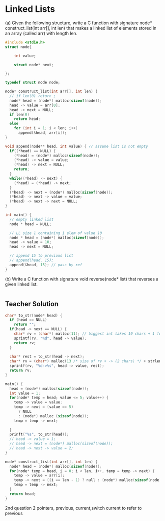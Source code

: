 # Linked Lists

(a) Given the following structure, write a C function with signature node* construct_list(int arr[], int len) that makes a linked list of elements stored in an array (called arr) with length len.



```C
#include <stdio.h>
struct node{

    int value;

    struct node* next;

};

typedef struct node node;

node* construct_list(int arr[], int len) {
  // if len(0) return ;
  node* head = (node*) malloc(sizeof(node));
  head -> value = arr[0];
  head -> next = NULL;
  if len(0)
    return head;
  else
    for (int i = 1; i < len; i++)
      append(&head, arr[i]);
}

void append(node** head, int value) { // assume list is not empty
  if((*head) == NULL) {
    (*head) = (node*) malloc(sizeof(node));
    (*head) -> value = value;
    (*head) -> next = NULL;
    return;
  }
  while((*head) -> next) {
    (*head) = (*head) -> next;
  }
  (*head) -> next = (node*) malloc(sizeof(node));
  (*head) -> next -> value = value;
  (*head) -> next -> next = NULL;
}

int main() {
  // empty linked list
  node * head = NULL;

  // LL size 1 containing 1 elem of value 10
  node * head = (node*) malloc(sizeof(node));
  head -> value = 10;
  head -> next = NULL;

  // append 15 to previous list
  // append(head, 15);
  append(&head, 15); // pass by ref
}
```

(b) Write a C function with signature void reverse(node* list) that reverses a given linked list.
```C

```

## Teacher Solution
```C
char* to_str(node* head) {
  if (head == NULL)
    return "";
  if(head -> next == NULL) {
    char* rv = (char*) malloc(11); // biggest int takes 10 chars + 1 for '\0'
    sprintf(rv, "%d", head -> value);
    return rv;
  }
  
  char* rest = to_str(head -> next);
  char* rv = (char*) malloc(13 /* size of rv + -> (2 chars) */ + strlen(rest));
  sprintf(rv, "%d->%s", head -> value, rest);
  return rv;
}

main() {
  head = (node*) malloc(sizeof(node));
  int value = 1;
  for(node* temp = head; value <= 5; value++) {
    temp -> value = value;
    temp -> next = (value == 5)
      ? NULL 
      : (node*) malloc (sizeof(node));
    temp = temp -> next;
    
  }
  prinft("%s", to_str(head));
  // head -> value = 1;
  // head -> next = (node*) malloc(sizeof(node));
  // head -> next -> value = 2;
}

node* construct_list(int arr[], int len) {
  node* head = (node*) malloc(sizeof(node));
  for(node* temp = head, i = 0; i < len, i++, temp = temp -> next) {
    temp -> value = arr[i];
    temp -> next = ((i == len - 1) ? null : (node*) malloc(sizeof(node)));
    temp = temp -> next;
  }
  return head;
}
```

2nd question
2 pointers, previous, current,switch current to refer to previous

